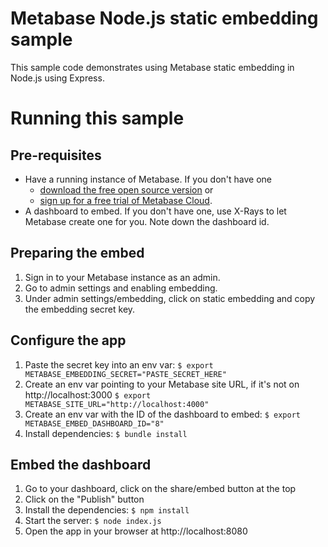 # Metabase Node.js static embedding sample

This sample code demonstrates using Metabase static embedding in Node.js using Express.

# Running this sample

## Pre-requisites
* Have a running instance of Metabase. If you don't have one
  * [download the free open source version](https://www.metabase.com/start/oss/) or
  * [sign up for a free trial of Metabase Cloud](https://www.metabase.com/pricing/).
* A dashboard to embed. If you don't have one, use X-Rays to let Metabase create one for you. Note down the dashboard id.

## Preparing the embed
1. Sign in to your Metabase instance as an admin. 
2. Go to admin settings and enabling embedding.
3. Under admin settings/embedding, click on static embedding and copy the embedding secret key.

## Configure the app

1. Paste the secret key into an env var: `$ export METABASE_EMBEDDING_SECRET="PASTE_SECRET_HERE"`
2. Create an env var pointing to your Metabase site URL, if it's not on http://localhost:3000 `$ export METABASE_SITE_URL="http://localhost:4000"`
3. Create an env var with the ID of the dashboard to embed: `$ export METABASE_EMBED_DASHBOARD_ID="8"`
3. Install dependencies: `$ bundle install`

## Embed the dashboard
1. Go to your dashboard, click on the share/embed button at the top
2. Click on the "Publish" button
3. Install the dependencies: `$ npm install`
4. Start the server: `$ node index.js`
5. Open the app in your browser at http://localhost:8080
